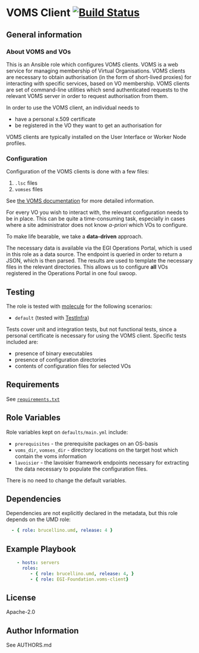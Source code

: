 # VOMS Client [![Build Status](https://travis-ci.org/EGI-Foundation/ansible-VOMS-client-role.svg?branch=master)](https://travis-ci.org/EGI-Foundation/ansible-VOMS-client-role)

<!-- A brief description of the role goes here. -->

## General information

### About VOMS and VOs

This is an Ansible role which configures VOMS clients.
VOMS is a web service for managing membership of Virtual Organisations.
VOMS clients are necessary to obtain authorisation (in the form of
short-lived proxies) for interacting with specific services, based on VO
membership.
VOMS clients are set of command-line utilities which send authenticated
requests to the relevant VOMS server in order to request authorisation
from them.

In order to use the VOMS client, an individual needs to

- have a personal x.509 certificate
- be registered in the VO they want to get an authorisation for

VOMS clients are typically installed on the User Interface or Worker Node profiles.

### Configuration

Configuration of the VOMS clients is done with a few files:

  1. `.lsc` files
  2. `vomses` files

See [the VOMS documentation](http://italiangrid.github.io/voms/documentation/voms-clients-guide/3.0.4/#voms-trust) for more detailed information.

For every VO you wish to interact with, the relevant configuration needs
to be in place.
This can be quite a time-consuming task, especially in cases where a
site administrator does not know _a-priori_ which VOs to configure.

To make life bearable, we take a **data-driven** approach.

The necessary data is available via the EGI Operations Portal, which
is used in this role as a data source.
The endpoint is queried in order to return a JSON, which is then
parsed.
The results are used to template the necessary files in the relevant
directories.
This allows us to configure **all** VOs registered in the Operations Portal
in one foul swoop.

## Testing

The role is tested with [molecule](https://molecule.readthedocs.io/en/latest/) for the following scenarios:

- `default` (tested with [TestInfra](http://testinfra.readthedocs.io/en/latest/))

Tests cover unit and integration tests, but not functional tests, since
a personal certificate is necessary for using the VOMS client.
Specific tests included are:

- presence of binary executables
- presence of configuration directories
- contents of configuration files for selected VOs

## Requirements

See [`requirements.txt`](requirements.txt)

## Role Variables

Role variables kept on `defaults/main.yml` include:

- `prerequisites` - the prerequisite packages on an OS-basis
- `voms_dir`, `vomses_dir` - directory locations on the target host which contain the voms information
- `lavoisier` - the lavoisier framework endpoints necessary for extracting the data necessary to populate the configuration files.

There is no need to change the default variables.

## Dependencies

Dependencies are not explicitly declared in the metadata, but this role depends on the UMD role:

```yaml
  - { role: brucellino.umd, release: 4 }
```

## Example Playbook

<!--
Including an example of how to use your role (for instance, with variables
passed in as parameters) is always nice for users too:
-->

```yaml
    - hosts: servers
      roles:
         - { role: brucellino.umd, release: 4, }
         - { role: EGI-Foundation.voms-client}
```

## License

Apache-2.0

## Author Information

See AUTHORS.md
